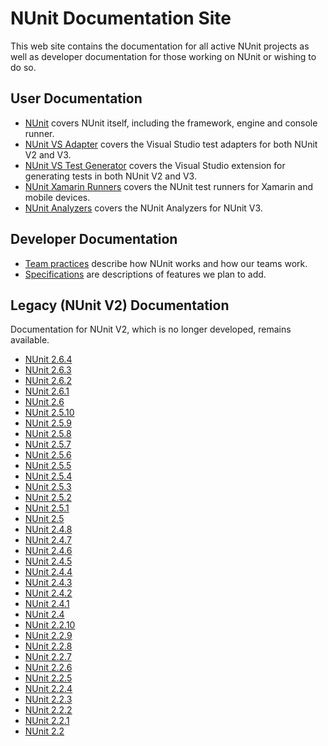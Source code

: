 # NUnit Documentation Site

This web site contains the documentation for all active NUnit projects as well as developer documentation for those working on NUnit or wishing to do so.

## User Documentation

* [NUnit](xref:intro) covers NUnit itself, including the framework, engine and console runner.
* [NUnit VS Adapter](xref:vstestadapterinstallation) covers the Visual Studio test adapters for both NUnit V2 and V3.
* [NUnit VS Test Generator](xref:vstestgenerator) covers the Visual Studio extension for generating tests in both NUnit V2 and V3.
* [NUnit Xamarin Runners](xref:xamarinrunners) covers the NUnit test runners for Xamarin and mobile devices.
* [NUnit Analyzers](xref:nunitanalyzers) covers the NUnit Analyzers for NUnit V3.

## Developer Documentation

* [Team practices](xref:teampractices) describe how NUnit works and how our teams work.
* [Specifications](xref:Specifications) are descriptions of features we plan to add.

## Legacy (NUnit V2) Documentation

Documentation for NUnit V2, which is no longer developed, remains available.

<!--markdownlint-disable-->
<div class="across">
<!--markdownlint-enable -->

* [NUnit 2.6.4](~/legacy/2.6.4/docHome.html)
* [NUnit 2.6.3](~/legacy/2.6.3/docHome.html)
* [NUnit 2.6.2](~/legacy/2.6.2/docHome.html)
* [NUnit 2.6.1](~/legacy/2.6.1/docHome.html)
* [NUnit 2.6](~/legacy/2.6/docHome.html)
* [NUnit 2.5.10](~/legacy/2.5.10/docHome.html)
* [NUnit 2.5.9](~/legacy/2.5.9/docHome.html)
* [NUnit 2.5.8](~/legacy/2.5.8/docHome.html)
* [NUnit 2.5.7](~/legacy/2.5.7/docHome.html)
* [NUnit 2.5.6](~/legacy/2.5.6/docHome.html)
* [NUnit 2.5.5](~/legacy/2.5.5/docHome.html)
* [NUnit 2.5.4](~/legacy/2.5.4/docHome.html)
* [NUnit 2.5.3](~/legacy/2.5.3/docHome.html)
* [NUnit 2.5.2](~/legacy/2.5.2/docHome.html)
* [NUnit 2.5.1](~/legacy/2.5.1/docHome.html)
* [NUnit 2.5](~/legacy/2.5/docHome.html)
* [NUnit 2.4.8](~/legacy/2.4.8/docHome.html)
* [NUnit 2.4.7](~/legacy/2.4.7/docHome.html)
* [NUnit 2.4.6](~/legacy/2.4.6/docHome.html)
* [NUnit 2.4.5](~/legacy/2.4.5/docHome.html)
* [NUnit 2.4.4](~/legacy/2.4.4/docHome.html)
* [NUnit 2.4.3](~/legacy/2.4.3/docHome.html)
* [NUnit 2.4.2](~/legacy/2.4.2/docHome.html)
* [NUnit 2.4.1](~/legacy/2.4.1/docHome.html)
* [NUnit 2.4](~/legacy/2.4/docHome.html)
* [NUnit 2.2.10](~/legacy/2.2.10/docHome.html)
* [NUnit 2.2.9](~/legacy/2.2.9/docHome.html)
* [NUnit 2.2.8](~/legacy/2.2.8/docHome.html)
* [NUnit 2.2.7](~/legacy/2.2.7/docHome.html)
* [NUnit 2.2.6](~/legacy/2.2.6/docHome.html)
* [NUnit 2.2.5](~/legacy/2.2.5/docHome.html)
* [NUnit 2.2.4](~/legacy/2.2.4/docHome.html)
* [NUnit 2.2.3](~/legacy/2.2.3/docHome.html)
* [NUnit 2.2.2](~/legacy/2.2.2/docHome.html)
* [NUnit 2.2.1](~/legacy/2.2.1/docHome.html)
* [NUnit 2.2](~/legacy/2.2/docHome.html)

<!--markdownlint-disable -->
</div>
<!--markdownlint-enable -->
